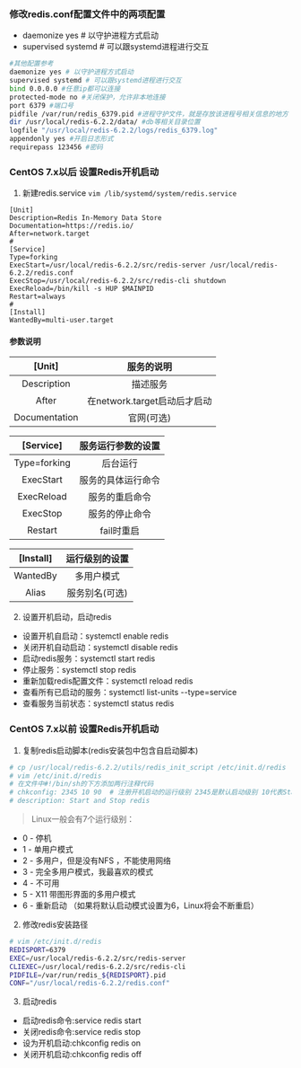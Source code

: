 ### 修改redis.conf配置文件中的两项配置
- daemonize yes # 以守护进程方式启动
- supervised systemd # 可以跟systemd进程进行交互
```sh
#其他配置参考
daemonize yes # 以守护进程方式启动
supervised systemd # 可以跟systemd进程进行交互
bind 0.0.0.0 #任意ip都可以连接
protected-mode no #关闭保护，允许非本地连接
port 6379 #端口号
pidfile /var/run/redis_6379.pid #进程守护文件，就是存放该进程号相关信息的地方
dir /usr/local/redis-6.2.2/data/ #db等相关目录位置
logfile "/usr/local/redis-6.2.2/logs/redis_6379.log"
appendonly yes #开启日志形式
requirepass 123456 #密码
```

### CentOS 7.x以后 设置Redis开机启动
1. 新建redis.service
`vim /lib/systemd/system/redis.service`
```shell
[Unit]
Description=Redis In-Memory Data Store
Documentation=https://redis.io/
After=network.target
#
[Service]
Type=forking
ExecStart=/usr/local/redis-6.2.2/src/redis-server /usr/local/redis-6.2.2/redis.conf
ExecStop=/usr/local/redis-6.2.2/src/redis-cli shutdown
ExecReload=/bin/kill -s HUP $MAINPID
Restart=always
#
[Install]
WantedBy=multi-user.target
```

#### 参数说明

|[Unit]|服务的说明|
| :---: | :---: |
|Description|描述服务|
|After|在network.target启动后才启动|
|Documentation|官网(可选)|

|[Service]|服务运行参数的设置|
| :---: | :---: |
|Type=forking|后台运行|
|ExecStart|服务的具体运行命令|
|ExecReload|服务的重启命令|
|ExecStop|服务的停止命令|
|Restart|fail时重启|

|[Install]|运行级别的设置|
| :---: | :---: |
|WantedBy|多用户模式|
|Alias|服务别名(可选)|

2. 设置开机启动，启动redis
- 设置开机自启动：systemctl enable redis
- 关闭开机自动启动：systemctl disable redis
- 启动redis服务：systemctl start redis
- 停止服务：systemctl stop redis
- 重新加载redis配置文件：systemctl reload redis
- 查看所有已启动的服务：systemctl list-units --type=service
- 查看服务当前状态：systemctl status redis

### CentOS 7.x以前 设置Redis开机启动

1. 复制redis启动脚本(redis安装包中包含自启动脚本)
```sh
# cp /usr/local/redis-6.2.2/utils/redis_init_script /etc/init.d/redis
# vim /etc/init.d/redis
# 在文件中#!/bin/sh的下方添加两行注释代码
# chkconfig: 2345 10 90  # 注册开机启动的运行级别 2345是默认启动级别 10代表Start的顺序，90代表Kill（Stop）的顺序
# description: Start and Stop redis 
```

> Linux一般会有7个运行级别：

- 0 - 停机
- 1 - 单用户模式
- 2 - 多用户，但是没有NFS ，不能使用网络
- 3 - 完全多用户模式，我最喜欢的模式
- 4 - 不可用
- 5 - X11 带图形界面的多用户模式
- 6 - 重新启动 （如果将默认启动模式设置为6，Linux将会不断重启）

2. 修改redis安装路径
```sh
# vim /etc/init.d/redis
REDISPORT=6379
EXEC=/usr/local/redis-6.2.2/src/redis-server
CLIEXEC=/usr/local/redis-6.2.2/src/redis-cli
PIDFILE=/var/run/redis_${REDISPORT}.pid
CONF="/usr/local/redis-6.2.2/redis.conf"
```

3. 启动redis
- 启动redis命令:service redis start
- 关闭redis命令:service redis stop
- 设为开机启动:chkconfig redis on
- 关闭开机启动:chkconfig redis off
